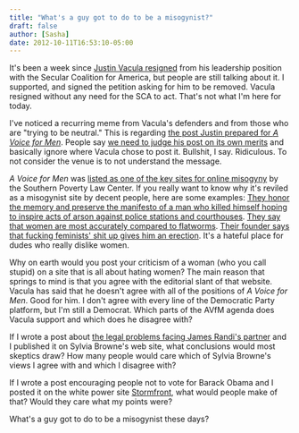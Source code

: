 ```yaml
---
title: "What's a guy got to do to be a misogynist?"
draft: false
author: [Sasha]
date: 2012-10-11T16:53:10-05:00
---
```


It's been a week since [Justin Vacula resigned](http://skepticink.com/justinvacula/2012/10/04/i-resign-my-leadership-position-with-secular-coalition-for-america/) from his leadership position with the Secular Coalition for America, but people are still talking about it. I supported, and signed the petition asking for him to be removed. Vacula resigned without any need for the SCA to act. That's not what I'm here for today.

I've noticed a recurring meme from Vacula's defenders and from those who are "trying to be neutral." This is regarding [the post Justin prepared for _A Voice for Men_](http://www.avoiceformen.com/feminism/feminist-lies-feminism/censorship-and-stupidity-from-free-thinking-feminists/). People say [we need to judge his post on its own merits](http://www.atheistrev.com/2012/10/lessons-from-justin-vacula-debacle.html#IDComment460347427) and basically ignore where Vacula chose to post it. Bullshit, I say. Ridiculous. To not consider the venue is to not understand the message.

_A Voice for Men_ was [listed as one of the key sites for online misogyny](http://www.splcenter.org/get-informed/intelligence-report/browse-all-issues/2012/spring/misogyny-the-sites) by the Southern Poverty Law Center. If you really want to know why it's reviled as a misogynist site by decent people, here are some examples: [They honor the memory and preserve the manifesto of a man who killed himself hoping to inspire acts of arson against police stations and courthouses](http://www.avoiceformen.com/activism-page/tom-ball-murdered-by-the-family-courts/). [They say that women are most accurately compared to flatworms](http://www.avoiceformen.com/a-voice-for-men/avfm-radio/avfm-radio-feminism-as-a-tool/). [Their founder says that fucking feminists' shit up gives him an erection](http://www.avoiceformen.com/mens-rights/activism/the-fembots-are-already-bent-out-of-shape/). It's a hateful place for dudes who really dislike women.

Why on earth would you post your criticism of a woman (who you call stupid) on a site that is all about hating women? The main reason that springs to mind is that you agree with the editorial slant of that website. Vacula has said that he doesn't agree with all of the positions of _A Voice for Men_. Good for him. I don't agree with every line of the Democratic Party platform, but I'm still a Democrat. Which parts of the AVfM agenda does Vacula support and which does he disagree with?

If I wrote a post about [the legal problems facing James Randi's partner](http://freethoughtblogs.com/dispatches/2011/12/22/the-james-randi-problem/) and I published it on Sylvia Browne's web site, what conclusions would most skeptics draw? How many people would care which of Sylvia Browne's views I agree with and which I disagree with?

If I wrote a post encouraging people not to vote for Barack Obama and I posted it on the white power site [Stormfront](http://www.stormfront.org/forum/), what would people make of that? Would they care what my points were?

What's a guy got to do to be a misogynist these days?
